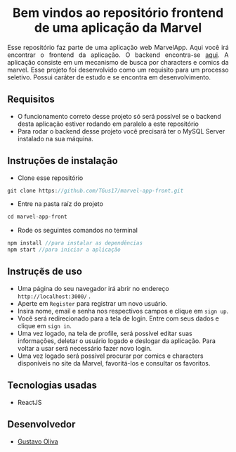 <h1 align="center">Bem vindos ao repositório frontend de uma aplicação da Marvel</h1>

<p align="justify">Esse repositório faz parte de uma aplicação web MarvelApp. Aqui você irá encontrar o frontend da aplicação. O backend encontra-se <a href="https://github.com/TGus17/marvel-app-back">aqui</a>. A aplicação consiste em um mecanismo de busca por characters e comics da marvel. Esse projeto foi desenvolvido como um requisito para um processo seletivo. Possui caráter de estudo e se encontra em desenvolvimento.</p>

## Requisitos
+ O funcionamento correto desse projeto só será possível se o <a herf="https://github.com/TGus17/marvel-app-back">backend</a> desta aplicação estiver rodando em paralelo a este repositório
+ Para rodar o backend desse projeto você precisará ter o MySQL Server instalado na sua máquina.

## Instruções de instalação

+ Clone esse repositório
```javascript
git clone https://github.com/TGus17/marvel-app-front.git
```

+ Entre na pasta raíz do projeto
```javascript
cd marvel-app-front
```
+ Rode os seguintes comandos no terminal
```javascript
npm install //para instalar as dependências
npm start //para iniciar a aplicação
```
## Instruçẽs de uso
+ Uma página do seu navegador irá abrir no endereço ```http://localhost:3000/``` .
+ Aperte em ```Register``` para registrar um novo usuário.
+ Insira nome, email e senha nos respectivos campos e clique em ```sign up```.
+ Você será redirecionado para a tela de login. Entre com seus dados e clique em ```sign in```.
+ Uma vez logado, na tela de profile, será possível editar suas informações, deletar o usuário logado e deslogar da aplicação. Para voltar a usar será necessário fazer novo login.
+ Uma vez logado será possível procurar por comics e characters disponíveis no site da Marvel, favoritá-los e consultar os favoritos.

## Tecnologias usadas
+ ReactJS

## Desenvolvedor
+ <a href="https://github.com/TGus17">Gustavo Oliva</a>
